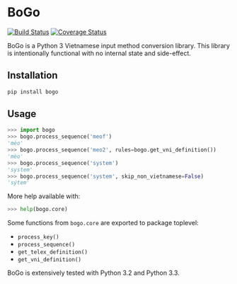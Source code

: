 BoGo
====

[![Build Status](https://travis-ci.org/BoGoEngine/bogo-python.svg?branch=master)](https://travis-ci.org/BoGoEngine/bogo-python)
[![Coverage Status](https://coveralls.io/repos/BoGoEngine/bogo-python/badge.png?branch=master)](https://coveralls.io/r/BoGoEngine/bogo-python?branch=master)

BoGo is a Python 3 Vietnamese input method conversion library. This library
is intentionally functional with no internal state and side-effect.

Installation
------------

```bash
pip install bogo
```

Usage
-----

```python
>>> import bogo
>>> bogo.process_sequence('meof')
'mèo'
>>> bogo.process_sequence('meo2', rules=bogo.get_vni_definition())
'mèo'
>>> bogo.process_sequence('system')
'system'
>>> bogo.process_sequence('system', skip_non_vietnamese=False)
'sýtem'
```

More help available with:

```python
>>> help(bogo.core)
```

Some functions from `bogo.core` are exported to package toplevel:

- `process_key()`
- `process_sequence()`
- `get_telex_definition()`
- `get_vni_definition()`

BoGo is extensively tested with Python 3.2 and Python 3.3.
